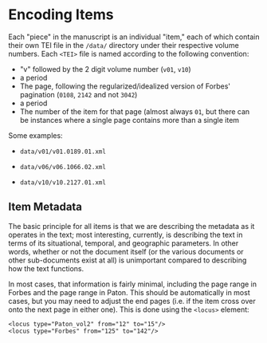# Encoding Items

Each "piece" in the manuscript is an individual "item," each of which contain their own TEI file in the `/data/` directory under their respective volume numbers. Each `<TEI>` file is named according to the following convention:

* "v" followed by the 2 digit volume number (`v01`, `v10`)
* a period
* The page, following the regularized/idealized version of Forbes' pagination (`0108`, `2142` and not `3042`)
* a period
* The number of the item for that page (almost always `01`, but there can be instances where a single page contains more than a single item

Some examples:

* `data/v01/v01.0189.01.xml`

* `data/v06/v06.1066.02.xml`

* `data/v10/v10.2127.01.xml`

## Item Metadata

The basic principle for all items is that we are describing the metadata as it operates in the text; most interesting, currently, is describing the text in terms of its situational, temporal, and geographic parameters. In other words, whether or not the document itself (or the various documents or other sub-documents exist at all) is unimportant compared to describing how the text functions.

In most cases, that information is fairly minimal, including the page range in Forbes and the page range in Paton. This should be automatically in most cases, but you may need to adjust the end pages (i.e. if the item cross over onto the next page in either one). This is done using the `<locus>` element:

```
<locus type="Paton_vol2" from="12" to="15"/>
<locus type="Forbes" from="125" to="142"/>
```

## 